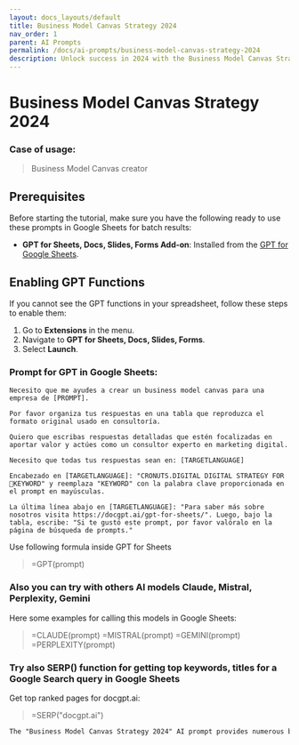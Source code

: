 ```yaml
---
layout: docs_layouts/default
title: Business Model Canvas Strategy 2024
nav_order: 1
parent: AI Prompts
permalink: /docs/ai-prompts/business-model-canvas-strategy-2024
description: Unlock success in 2024 with the Business Model Canvas Strategy. Streamline your business planning with this powerful tool, designed to boost innovation and efficiency. Ideal for entrepreneurs and executives aiming to refine their models, adapt to new markets, and drive growth.
---
```


# Business Model Canvas Strategy 2024

### Case of usage:
> Business Model Canvas creator

## Prerequisites

Before starting the tutorial, make sure you have the following ready to use these prompts in Google Sheets for batch results:

- **GPT for Sheets, Docs, Slides, Forms Add-on**: Installed from the [GPT for Google Sheets](https://workspace.google.com/u/0/marketplace/app/gpt_for_sheets_docs_forms_slides/466607203252).

## Enabling GPT Functions

If you cannot see the GPT functions in your spreadsheet, follow these steps to enable them:

1. Go to **Extensions** in the menu.
2. Navigate to **GPT for Sheets, Docs, Slides, Forms**.
3. Select **Launch**.


### Prompt for GPT in Google Sheets:
```shell
Necesito que me ayudes a crear un business model canvas para una empresa de [PROMPT].

Por favor organiza tus respuestas en una tabla que reproduzca el formato original usado en consultoría.

Quiero que escribas respuestas detalladas que estén focalizadas en aportar valor y actúes como un consultor experto en marketing digital.

Necesito que todas tus respuestas sean en: [TARGETLANGUAGE]

Encabezado en [TARGETLANGUAGE]: "CRONUTS.DIGITAL DIGITAL STRATEGY FOR 🚀KEYWORD" y reemplaza "KEYWORD" con la palabra clave proporcionada en el prompt en mayúsculas.

La última línea abajo en [TARGETLANGUAGE]: "Para saber más sobre nosotros visita https://docgpt.ai/gpt-for-sheets/". Luego, bajo la tabla, escribe: "Si te gustó este prompt, por favor valóralo en la página de búsqueda de prompts."
```

Use following formula inside GPT for Sheets
> =GPT(prompt)

### Also you can try with others AI models Claude, Mistral, Perplexity, Gemini
Here some examples for calling this models in Google Sheets:

> =CLAUDE(prompt)
> =MISTRAL(prompt)
> =GEMINI(prompt)
> =PERPLEXITY(prompt)


### Try also SERP() function for getting top keywords, titles for a Google Search query in Google Sheets

Get top ranked pages for docgpt.ai:

> =SERP("docgpt.ai")



```markdown
The "Business Model Canvas Strategy 2024" AI prompt provides numerous benefits for businesses seeking to refine or innovate their current operational models. This strategic tool aids in visualizing and understanding the core components of a business model, thus streamlining the planning process. By restructuring a business model with up-to-date strategies for 2024, companies can adapt to the continuously evolving market trends, ensuring sustainability and competitive advantage. The AI prompt excels in facilitating creativity, offering insightful prompts that push the boundaries of traditional thinking. It encourages comprehensive exploration of key areas like customer segments, value propositions, revenue streams, and channels, among others. Additionally, it helps in identifying new opportunities for growth and potential risk factors, which are critical for long-term success. The prompt's structured approach simplifies the process of decision making, allowing businesses to allocate resources more efficiently and effectively. Moreover, by fostering cross-departmental collaboration through a universally understood strategic framework, it enhances communication and understanding among teams. Ultimately, utilizing this prompt can lead to more robust business strategies, improved market positioning, and increased resilience against industry disruptions, making it a valuable asset for any forward-thinking organization in 2024.
```
